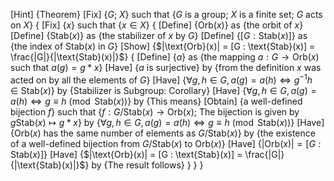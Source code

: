 [Hint] {Theorem}
[Fix] {$G$; $X$} such that {$G$ is a group; $X$ is a finite set; $G$ acts on $X$}
{
    [Fix] {$x$} such that {$x \in X$}
    {
        [Define] {$\text{Orb}(x)$} as {the orbit of $x$}
        [Define] {$\text{Stab}(x)$} as {the stabilizer of $x$ by $G$}
        [Define] {$[G : \text{Stab}(x)]$} as {the index of $\text{Stab}(x)$ in $G$}
        [Show] {$|\text{Orb}(x)| = [G : \text{Stab}(x)] = \frac{|G|}{|\text{Stab}(x)|}$}
        {
            [Define] {$a$} as {the mapping $a: G \to \text{Orb}(x)$ such that $a(g) = g * x$}
            [Have] {$a$ is surjective} by {from the definition $x$ was acted on by all the elements of $G$}
            [Have] {$\forall g, h \in G, a(g) = a(h) \iff g^{-1}h \in \text{Stab}(x)$} by {Stabilizer is Subgroup: Corollary}
            [Have] {$\forall g, h \in G, a(g) = a(h) \iff g \equiv h \pmod{\text{Stab}(x)}$} by {This means}
            [Obtain] {a well-defined bijection $f$} such that {$f: G / \text{Stab}(x) \to \text{Orb}(x)$; The bijection is given by $g \text{Stab}(x) \mapsto g * x$} by {$\forall g, h \in G, a(g) = a(h) \iff g \equiv h \pmod{\text{Stab}(x)}$}
            [Have] {$\text{Orb}(x)$ has the same number of elements as $G / \text{Stab}(x)$} by {the existence of a well-defined bijection from $G / \text{Stab}(x)$ to $\text{Orb}(x)$}
            [Have] {$|\text{Orb}(x)| = [G : \text{Stab}(x)]$}
            [Have] {$|\text{Orb}(x)| = [G : \text{Stab}(x)] = \frac{|G|}{|\text{Stab}(x)|}$} by {The result follows}
        }
    }
}
